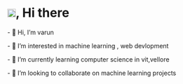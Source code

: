 

<!---
tago893/tago893 is a ✨ special ✨ repository because its `README.md` (this file) appears on your GitHub profile.
You can click the Preview link to take a look at your changes.
--->
<html>
  <head>
    <h1>  <img src="https://github.com/TheDudeThatCode/TheDudeThatCode/blob/master/Assets/Hi.gif" width="19px">, Hi there </h1>
  </head>
  
  <body>
    <div>
   <p>
 - 👋 Hi, I’m varun 
   </p>
  <p>
  - 👀 I’m interested in machine learning , web devlopment</p>
  <p>
 - 🌱 I’m currently learning computer science in vit,vellore
 </p>
 <p>
 - 💞️ I’m looking to collaborate on machine learning projects
</p>
  </div>
  
  </body>
 </html>
